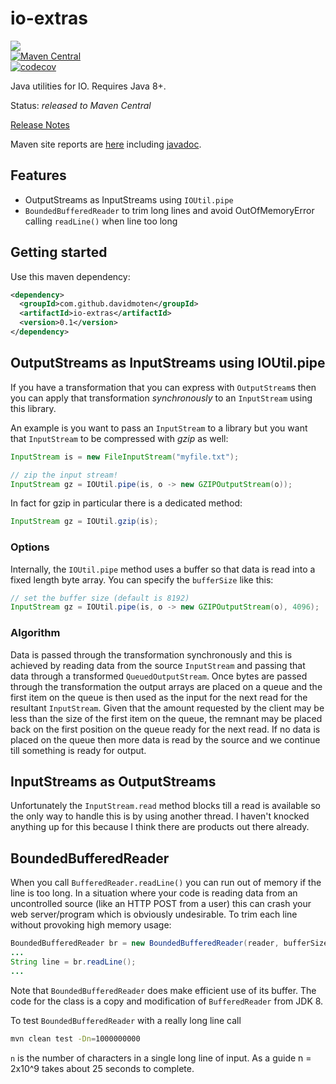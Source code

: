# io-extras
<a href="https://travis-ci.org/davidmoten/io-extras"><img src="https://travis-ci.org/davidmoten/io-extras.svg"/></a><br/>
[![Maven Central](https://maven-badges.herokuapp.com/maven-central/com.github.davidmoten/io-extras/badge.svg?style=flat)](https://maven-badges.herokuapp.com/maven-central/com.github.davidmoten/io-extras)<br/>
[![codecov](https://codecov.io/gh/davidmoten/io-extras/branch/master/graph/badge.svg)](https://codecov.io/gh/davidmoten/io-extras)

Java utilities for IO. Requires Java 8+.

Status: *released to Maven Central*

[Release Notes](https://github.com/davidmoten/io-extras/releases)

Maven site reports are [here](http://davidmoten.github.io/io-extras/index.html) including [javadoc](http://davidmoten.github.io/io-extras/apidocs/index.html).

## Features
* OutputStreams as InputStreams using `IOUtil.pipe`
* `BoundedBufferedReader` to trim long lines and avoid OutOfMemoryError calling `readLine()` when line too long

## Getting started

Use this maven dependency:

```xml
<dependency>
  <groupId>com.github.davidmoten</groupId>
  <artifactId>io-extras</artifactId>
  <version>0.1</version>
</dependency>
```

## OutputStreams as InputStreams using IOUtil.pipe
If you have a transformation that you can express with `OutputStream`s then you can apply that transformation *synchronously* to an `InputStream` using this library.

An example is you want to pass an `InputStream` to a library but you want that `InputStream` to be compressed with *gzip* as well:

```java
InputStream is = new FileInputStream("myfile.txt");

// zip the input stream!
InputStream gz = IOUtil.pipe(is, o -> new GZIPOutputStream(o));
```

In fact for gzip in particular there is a dedicated method:

```java
InputStream gz = IOUtil.gzip(is);
```

### Options
Internally, the `IOUtil.pipe` method uses a buffer so that data is read into a fixed length byte array. You can specify the `bufferSize` like this:

```java
// set the buffer size (default is 8192)
InputStream gz = IOUtil.pipe(is, o -> new GZIPOutputStream(o), 4096);
```

### Algorithm
Data is passed through the transformation synchronously and this is achieved by reading data from the source `InputStream` and passing that data through a transformed `QueuedOutputStream`. Once bytes are passed through the transformation the output arrays are placed on a queue and the first item on the queue is then used as the input for the next read for the resultant `InputStream`. Given that the amount requested by the client may be less than the size of the first item on the queue, the remnant may be placed back on the first position on the queue ready for the next read. If no data is placed on the queue then more data is read by the source and we continue till something is ready for output.

## InputStreams as OutputStreams
Unfortunately the `InputStream.read` method blocks till a read is available so the only way to handle this is by using another thread. I haven't knocked anything up for this because I think there are products out there already.

## BoundedBufferedReader
When you call `BufferedReader.readLine()` you can run out of memory if the line is too long. In a situation where your code is reading data from an uncontrolled source (like an HTTP POST from a user)
this can crash your web server/program which is obviously undesirable. To trim each line without provoking high memory usage:

```java
BoundedBufferedReader br = new BoundedBufferedReader(reader, bufferSize, maxLineLength);
...
String line = br.readLine();
...
```

Note that `BoundedBufferedReader` does make efficient use of its buffer. The code for the class is a copy and modification of `BufferedReader` from JDK 8.

To test `BoundedBufferedReader` with a really long line call

```bash
mvn clean test -Dn=1000000000
```

`n` is the number of characters in a single long line of input. As a guide n = 2x10^9 takes about 25 seconds to complete. 
